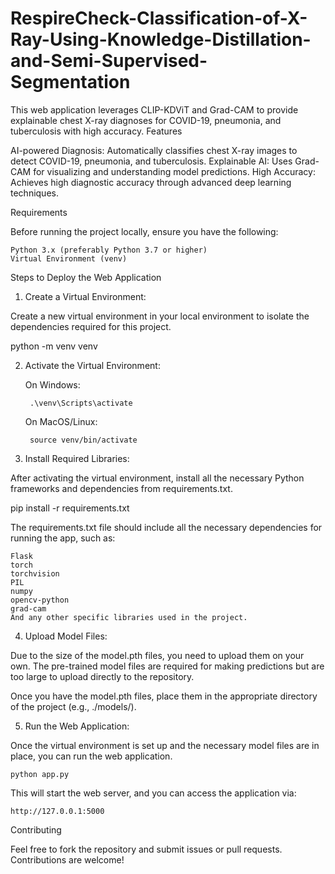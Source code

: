 # RespireCheck-Classification-of-X-Ray-Using-Knowledge-Distillation-and-Semi-Supervised-Segmentation
This web application leverages CLIP-KDViT and Grad-CAM to provide explainable chest X-ray diagnoses for COVID-19, pneumonia, and tuberculosis with high accuracy.
Features

AI-powered Diagnosis: Automatically classifies chest X-ray images to detect COVID-19, pneumonia, and tuberculosis.
Explainable AI: Uses Grad-CAM for visualizing and understanding model predictions.
High Accuracy: Achieves high diagnostic accuracy through advanced deep learning techniques.

Requirements

Before running the project locally, ensure you have the following:

    Python 3.x (preferably Python 3.7 or higher)
    Virtual Environment (venv)

Steps to Deploy the Web Application
1. Create a Virtual Environment:

Create a new virtual environment in your local environment to isolate the dependencies required for this project.

python -m venv venv

2. Activate the Virtual Environment:

    On Windows:

        .\venv\Scripts\activate

    On MacOS/Linux:

        source venv/bin/activate

3. Install Required Libraries:

After activating the virtual environment, install all the necessary Python frameworks and dependencies from requirements.txt.

pip install -r requirements.txt

The requirements.txt file should include all the necessary dependencies for running the app, such as:

    Flask
    torch
    torchvision
    PIL
    numpy
    opencv-python
    grad-cam
    And any other specific libraries used in the project.

4. Upload Model Files:

Due to the size of the model.pth files, you need to upload them on your own. The pre-trained model files are required for making predictions but are too large to upload directly to the repository.

Once you have the model.pth files, place them in the appropriate directory of the project (e.g., ./models/).

5. Run the Web Application:

Once the virtual environment is set up and the necessary model files are in place, you can run the web application.

    python app.py

This will start the web server, and you can access the application via:

    http://127.0.0.1:5000

Contributing

Feel free to fork the repository and submit issues or pull requests. Contributions are welcome!
